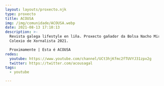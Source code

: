 ```yaml
---
layout: layouts/proxecto.njk
type: proxecto
title: ACOUSA
img: /img/comunidade/ACOUSA.webp
date: 2021-08-13 17:10:13
description: >-
  Revista galega lifestyle en liña. Proxecto gañador da Bolsa Nacho Mirás do
  Colexio de Xornalista 2021. 

  Proximamente | Esta é ACOUSA
redes:
  youtube: https://www.youtube.com/channel/UCt3hjKfmc2fTUVYJ31zpx2g
  twitter: https://twitter.com/acousagal
tags:
  - youtube

---
```

